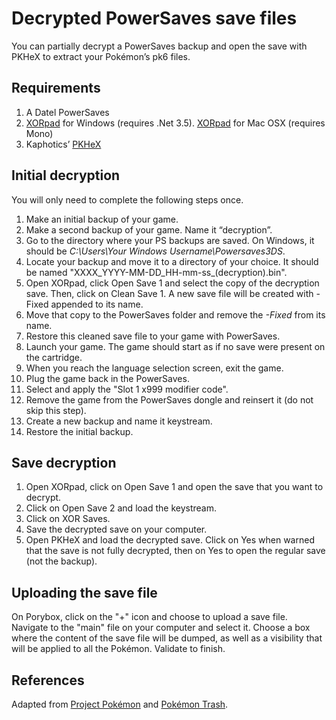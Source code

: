 # Decrypted PowerSaves save files

You can partially decrypt a PowerSaves backup and open the save with PKHeX to extract your Pokémon’s pk6 files.

## Requirements

1.  A Datel PowerSaves
2.  [XORpad](http://x.co/4JBgp) for Windows (requires .Net 3.5). [XORpad](http://x.co/4JBf0) for Mac OSX (requires Mono)
3.  Kaphotics’ [PKHeX](https://github.com/kwsch/PKHeX)

## Initial decryption

You will only need to complete the following steps once.

1.  Make an initial backup of your game.
2.  Make a second backup of your game. Name it “decryption”.
3.  Go to the directory where your PS backups are saved. On Windows, it should be _C:\Users\Your Windows Username\Powersaves3DS_.
4.  Locate your backup and move it to a directory of your choice. It should be named "XXXX_YYYY-MM-DD_HH-mm-ss_(decryption).bin".
5.  Open XORpad, click Open Save 1 and select the copy of the decryption save. Then, click on Clean Save 1\. A new save file will be created with -Fixed appended to its name.
6.  Move that copy to the PowerSaves folder and remove the _-Fixed_ from its name.
7.  Restore this cleaned save file to your game with PowerSaves.
8.  Launch your game. The game should start as if no save were present on the cartridge.
9.  When you reach the language selection screen, exit the game.
10.  Plug the game back in the PowerSaves.
11.  Select and apply the "Slot 1 x999 modifier code".
12.  Remove the game from the PowerSaves dongle and reinsert it (do not skip this step).
13.  Create a new backup and name it keystream.
14.  Restore the initial backup.

## Save decryption

1.  Open XORpad, click on Open Save 1 and open the save that you want to decrypt.
2.  Click on Open Save 2 and load the keystream.
3.  Click on XOR Saves.
4.  Save the decrypted save on your computer.
5.  Open PKHeX and load the decrypted save. Click on Yes when warned that the save is not fully decrypted, then on Yes to open the regular save (not the backup).

## Uploading the save file

On Porybox, click on the "+" icon and choose to upload a save file. Navigate to the "main" file on your computer and select it. Choose a box where the content of the save file will be dumped, as well as a visibility that will be applied to all the Pokémon. Validate to finish.

## References

Adapted from [Project Pokémon](https://projectpokemon.org/forums/showthread.php?37269-X-Y-Save-File-Research&p=183224#post183224) and [Pokémon Trash](http://www.pokemontrash.com/club/logiciels/pkhex-un-editeur-de-sauvegardes-6g-presque-parfait).
